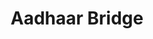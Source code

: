 ---
title: Aadhaar Bridge
domain: aadhaarbridge.com
category: Technology
image: /images/logos/aadhaar-bridge.png
subtype: accelerator_partners
event_name: bharathacks_2017
---